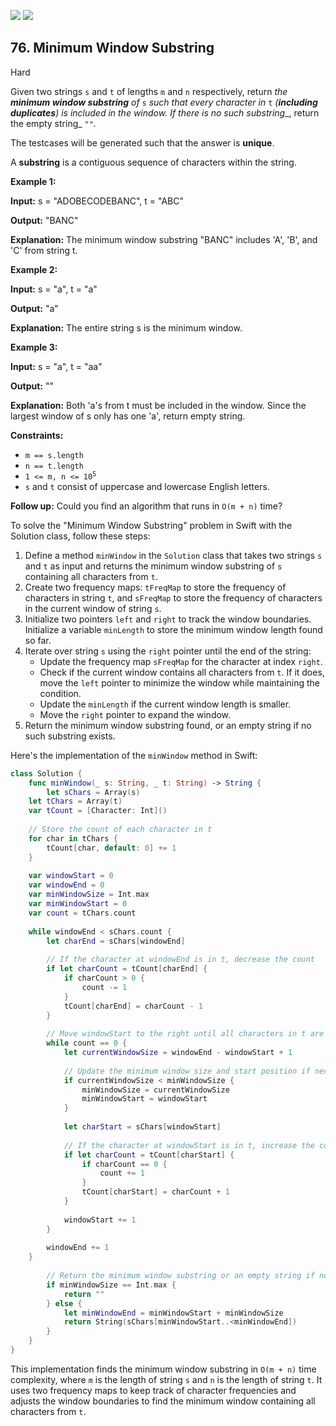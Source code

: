 [![](https://img.shields.io/github/stars/LeetCode-in-Swift/LeetCode-in-Swift?label=Stars&style=flat-square)](https://github.com/LeetCode-in-Swift/LeetCode-in-Swift)
[![](https://img.shields.io/github/forks/LeetCode-in-Swift/LeetCode-in-Swift?label=Fork%20me%20on%20GitHub%20&style=flat-square)](https://github.com/LeetCode-in-Swift/LeetCode-in-Swift/fork)

## 76\. Minimum Window Substring

Hard

Given two strings `s` and `t` of lengths `m` and `n` respectively, return _the **minimum window substring** of_ `s` _such that every character in_ `t` _(**including duplicates**) is included in the window. If there is no such substring__, return the empty string_ `""`_._

The testcases will be generated such that the answer is **unique**.

A **substring** is a contiguous sequence of characters within the string.

**Example 1:**

**Input:** s = "ADOBECODEBANC", t = "ABC"

**Output:** "BANC"

**Explanation:** The minimum window substring "BANC" includes 'A', 'B', and 'C' from string t. 

**Example 2:**

**Input:** s = "a", t = "a"

**Output:** "a"

**Explanation:** The entire string s is the minimum window. 

**Example 3:**

**Input:** s = "a", t = "aa"

**Output:** ""

**Explanation:** Both 'a's from t must be included in the window. Since the largest window of s only has one 'a', return empty string. 

**Constraints:**

*   `m == s.length`
*   `n == t.length`
*   <code>1 <= m, n <= 10<sup>5</sup></code>
*   `s` and `t` consist of uppercase and lowercase English letters.

**Follow up:** Could you find an algorithm that runs in `O(m + n)` time?

To solve the "Minimum Window Substring" problem in Swift with the Solution class, follow these steps:

1. Define a method `minWindow` in the `Solution` class that takes two strings `s` and `t` as input and returns the minimum window substring of `s` containing all characters from `t`.
2. Create two frequency maps: `tFreqMap` to store the frequency of characters in string `t`, and `sFreqMap` to store the frequency of characters in the current window of string `s`.
3. Initialize two pointers `left` and `right` to track the window boundaries. Initialize a variable `minLength` to store the minimum window length found so far.
4. Iterate over string `s` using the `right` pointer until the end of the string:
   - Update the frequency map `sFreqMap` for the character at index `right`.
   - Check if the current window contains all characters from `t`. If it does, move the `left` pointer to minimize the window while maintaining the condition.
   - Update the `minLength` if the current window length is smaller.
   - Move the `right` pointer to expand the window.
5. Return the minimum window substring found, or an empty string if no such substring exists.

Here's the implementation of the `minWindow` method in Swift:

```swift
class Solution {
    func minWindow(_ s: String, _ t: String) -> String {
        let sChars = Array(s)
    let tChars = Array(t)
    var tCount = [Character: Int]()
    
    // Store the count of each character in t
    for char in tChars {
        tCount[char, default: 0] += 1
    }
    
    var windowStart = 0
    var windowEnd = 0
    var minWindowSize = Int.max
    var minWindowStart = 0
    var count = tChars.count
    
    while windowEnd < sChars.count {
        let charEnd = sChars[windowEnd]
        
        // If the character at windowEnd is in t, decrease the count
        if let charCount = tCount[charEnd] {
            if charCount > 0 {
                count -= 1
            }
            tCount[charEnd] = charCount - 1
        }
        
        // Move windowStart to the right until all characters in t are included
        while count == 0 {
            let currentWindowSize = windowEnd - windowStart + 1
            
            // Update the minimum window size and start position if necessary
            if currentWindowSize < minWindowSize {
                minWindowSize = currentWindowSize
                minWindowStart = windowStart
            }
            
            let charStart = sChars[windowStart]
            
            // If the character at windowStart is in t, increase the count
            if let charCount = tCount[charStart] {
                if charCount == 0 {
                    count += 1
                }
                tCount[charStart] = charCount + 1
            }
            
            windowStart += 1
        }
        
        windowEnd += 1
    }
    
        // Return the minimum window substring or an empty string if not found
        if minWindowSize == Int.max {
            return ""
        } else {
            let minWindowEnd = minWindowStart + minWindowSize
            return String(sChars[minWindowStart..<minWindowEnd])
        }
    }
}
```

This implementation finds the minimum window substring in `O(m + n)` time complexity, where `m` is the length of string `s` and `n` is the length of string `t`. It uses two frequency maps to keep track of character frequencies and adjusts the window boundaries to find the minimum window containing all characters from `t`.